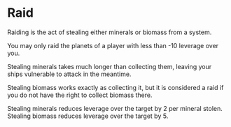 # Raid

Raiding is the act of stealing either minerals or biomass from a system.

You may only raid the planets of a player with less than -10 leverage over you.

Stealing minerals takes much longer than collecting them, leaving your ships vulnerable to attack in the meantime.

Stealing biomass works exactly as collecting it, but it is considered a raid if you do not have the right to collect biomass there. 

Stealing minerals reduces leverage over the target by 2 per mineral stolen. Stealing biomass reduces leverage over the target by 5.
